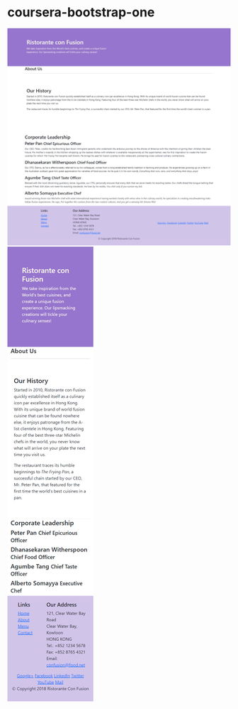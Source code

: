 # coursera-bootstrap-one

![Task1-2](https://github.com/Honchar007/coursera-bootstrap-one/blob/main/screencapture-localhost1.png)
![Task3](https://github.com/Honchar007/coursera-bootstrap-one/blob/main/screencapture-localhost2.png)
